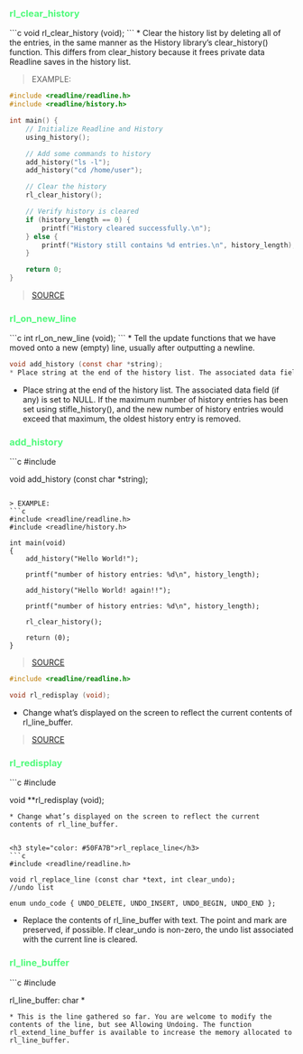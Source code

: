 <h3 style="color: #50FA7B">rl_clear_history</h3>
```c
void rl_clear_history (void);
```
* Clear the history list by deleting all of the entries, in the same manner as the History library’s clear_history() function. This differs from clear_history because it frees private data Readline saves in the history list.

> EXAMPLE:

```c
#include <readline/readline.h>
#include <readline/history.h>

int main() {
    // Initialize Readline and History
    using_history();

    // Add some commands to history
    add_history("ls -l");
    add_history("cd /home/user");

    // Clear the history
    rl_clear_history();

    // Verify history is cleared
    if (history_length == 0) {
        printf("History cleared successfully.\n");
    } else {
        printf("History still contains %d entries.\n", history_length);
    }

    return 0;
}

```
> [SOURCE](https://docs.jade.fyi/gnu/readline/readline.html#index-rl_005fclear_005fhistory)

<h3 style="color: #50FA7B">rl_on_new_line</h3>
```c
int rl_on_new_line (void);
```
* Tell the update functions that we have moved onto a new (empty) line, usually after outputting a newline.

```c
void add_history (const char *string);
* Place string at the end of the history list. The associated data field (if any) is set to NULL.
```
* Place string at the end of the history list. The associated data field (if any) is set to NULL. If the maximum number of history entries has been set using stifle_history(), and the new number of history entries would exceed that maximum, the oldest history entry is removed.

<h3 style="color: #50FA7B">add_history</h3>
```c
#include <readline/history.h>

void add_history (const char *string);
```

> EXAMPLE:
```c
#include <readline/readline.h>
#include <readline/history.h>

int	main(void)
{
	add_history("Hello World!");

	printf("number of history entries: %d\n", history_length);

	add_history("Hello World! again!!");

	printf("number of history entries: %d\n", history_length);

	rl_clear_history();

	return (0);
}
```
> [SOURCE](https://tiswww.case.edu/php/chet/readline/history.html)

```c
#include <readline/readline.h>

void rl_redisplay (void);
```
* Change what’s displayed on the screen to reflect the current contents of rl_line_buffer.

> [SOURCE](https://tiswww.case.edu/php/chet/readline/readline.html#index-rl_005fredisplay)

<h3 style="color: #50FA7B">rl_redisplay</h3>
```c
#include <readline/readline.h>

void **rl_redisplay (void);
```
* Change what’s displayed on the screen to reflect the current contents of rl_line_buffer.


<h3 style="color: #50FA7B">rl_replace_line</h3>
```c
#include <readline/readline.h>

void rl_replace_line (const char *text, int clear_undo);
//undo list

enum undo_code { UNDO_DELETE, UNDO_INSERT, UNDO_BEGIN, UNDO_END }; 
```
* Replace the contents of rl_line_buffer with text. The point and mark are preserved, if possible. If clear_undo is non-zero, the undo list associated with the current line is cleared.


<h3 style="color: #50FA7B">rl_line_buffer</h3>
```c
#include <readline/readline.h>

rl_line_buffer: char *
```
* This is the line gathered so far. You are welcome to modify the contents of the line, but see Allowing Undoing. The function rl_extend_line_buffer is available to increase the memory allocated to rl_line_buffer.
